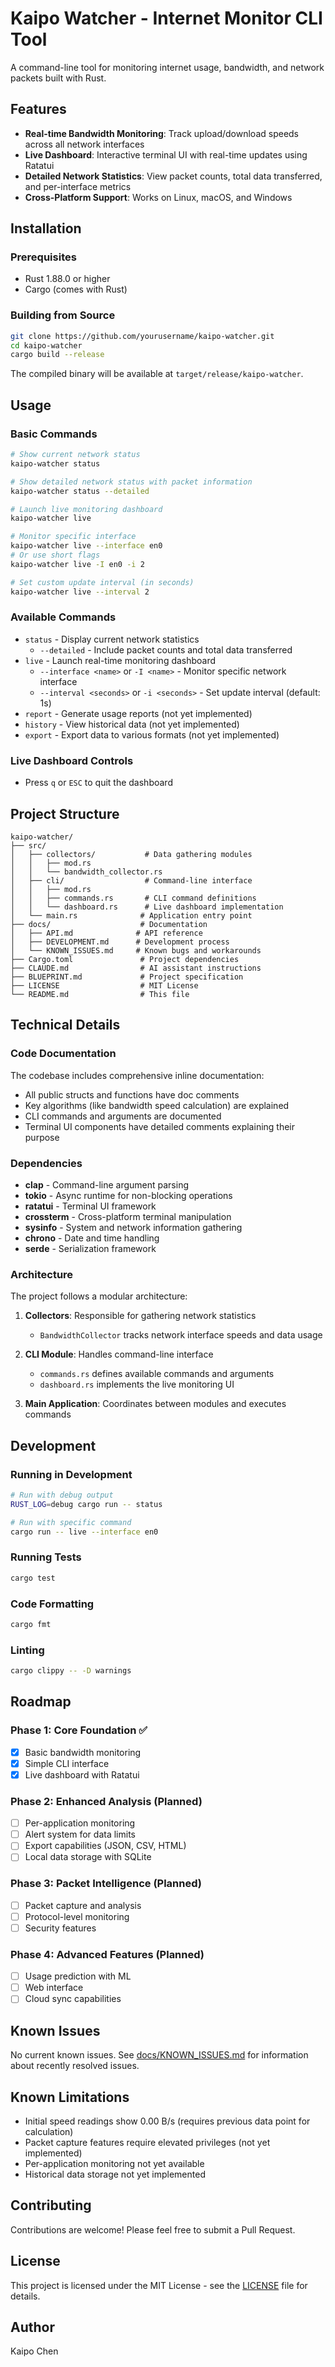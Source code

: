 # Kaipo Watcher - Internet Monitor CLI Tool

A command-line tool for monitoring internet usage, bandwidth, and network packets built with Rust.

## Features

- **Real-time Bandwidth Monitoring**: Track upload/download speeds across all network interfaces
- **Live Dashboard**: Interactive terminal UI with real-time updates using Ratatui
- **Detailed Network Statistics**: View packet counts, total data transferred, and per-interface metrics
- **Cross-Platform Support**: Works on Linux, macOS, and Windows

## Installation

### Prerequisites

- Rust 1.88.0 or higher
- Cargo (comes with Rust)

### Building from Source

```bash
git clone https://github.com/yourusername/kaipo-watcher.git
cd kaipo-watcher
cargo build --release
```

The compiled binary will be available at `target/release/kaipo-watcher`.

## Usage

### Basic Commands

```bash
# Show current network status
kaipo-watcher status

# Show detailed network status with packet information
kaipo-watcher status --detailed

# Launch live monitoring dashboard
kaipo-watcher live

# Monitor specific interface  
kaipo-watcher live --interface en0
# Or use short flags
kaipo-watcher live -I en0 -i 2

# Set custom update interval (in seconds)
kaipo-watcher live --interval 2
```

### Available Commands

- `status` - Display current network statistics
  - `--detailed` - Include packet counts and total data transferred
- `live` - Launch real-time monitoring dashboard
  - `--interface <name>` or `-I <name>` - Monitor specific network interface
  - `--interval <seconds>` or `-i <seconds>` - Set update interval (default: 1s)
- `report` - Generate usage reports (not yet implemented)
- `history` - View historical data (not yet implemented)
- `export` - Export data to various formats (not yet implemented)

### Live Dashboard Controls

- Press `q` or `ESC` to quit the dashboard

## Project Structure

```
kaipo-watcher/
├── src/
│   ├── collectors/           # Data gathering modules
│   │   ├── mod.rs
│   │   └── bandwidth_collector.rs
│   ├── cli/                  # Command-line interface
│   │   ├── mod.rs
│   │   ├── commands.rs       # CLI command definitions
│   │   └── dashboard.rs      # Live dashboard implementation
│   └── main.rs              # Application entry point
├── docs/                    # Documentation
│   ├── API.md              # API reference
│   ├── DEVELOPMENT.md      # Development process
│   └── KNOWN_ISSUES.md     # Known bugs and workarounds
├── Cargo.toml               # Project dependencies
├── CLAUDE.md                # AI assistant instructions
├── BLUEPRINT.md             # Project specification
├── LICENSE                  # MIT License
└── README.md                # This file
```

## Technical Details

### Code Documentation

The codebase includes comprehensive inline documentation:
- All public structs and functions have doc comments
- Key algorithms (like bandwidth speed calculation) are explained
- CLI commands and arguments are documented
- Terminal UI components have detailed comments explaining their purpose

### Dependencies

- **clap** - Command-line argument parsing
- **tokio** - Async runtime for non-blocking operations
- **ratatui** - Terminal UI framework
- **crossterm** - Cross-platform terminal manipulation
- **sysinfo** - System and network information gathering
- **chrono** - Date and time handling
- **serde** - Serialization framework

### Architecture

The project follows a modular architecture:

1. **Collectors**: Responsible for gathering network statistics
   - `BandwidthCollector` tracks network interface speeds and data usage

2. **CLI Module**: Handles command-line interface
   - `commands.rs` defines available commands and arguments
   - `dashboard.rs` implements the live monitoring UI

3. **Main Application**: Coordinates between modules and executes commands

## Development

### Running in Development

```bash
# Run with debug output
RUST_LOG=debug cargo run -- status

# Run with specific command
cargo run -- live --interface en0
```

### Running Tests

```bash
cargo test
```

### Code Formatting

```bash
cargo fmt
```

### Linting

```bash
cargo clippy -- -D warnings
```

## Roadmap

### Phase 1: Core Foundation ✅
- [x] Basic bandwidth monitoring
- [x] Simple CLI interface
- [x] Live dashboard with Ratatui

### Phase 2: Enhanced Analysis (Planned)
- [ ] Per-application monitoring
- [ ] Alert system for data limits
- [ ] Export capabilities (JSON, CSV, HTML)
- [ ] Local data storage with SQLite

### Phase 3: Packet Intelligence (Planned)
- [ ] Packet capture and analysis
- [ ] Protocol-level monitoring
- [ ] Security features

### Phase 4: Advanced Features (Planned)
- [ ] Usage prediction with ML
- [ ] Web interface
- [ ] Cloud sync capabilities

## Known Issues

No current known issues. See [docs/KNOWN_ISSUES.md](docs/KNOWN_ISSUES.md) for information about recently resolved issues.

## Known Limitations

- Initial speed readings show 0.00 B/s (requires previous data point for calculation)
- Packet capture features require elevated privileges (not yet implemented)
- Per-application monitoring not yet available
- Historical data storage not yet implemented

## Contributing

Contributions are welcome! Please feel free to submit a Pull Request.

## License

This project is licensed under the MIT License - see the [LICENSE](LICENSE) file for details.

## Author

Kaipo Chen